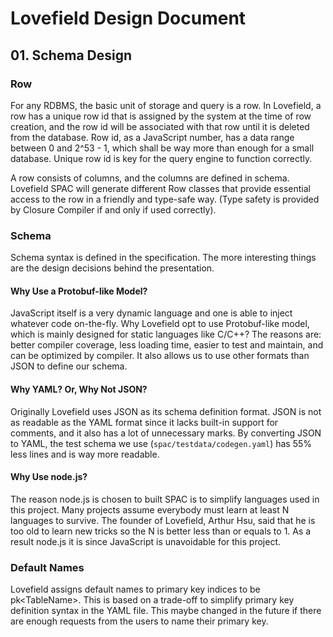# Lovefield Design Document
## 01. Schema Design

### Row
For any RDBMS, the basic unit of storage and query is a row. In Lovefield, a
row has a unique row id that is assigned by the system at the time of row
creation, and the row id will be associated with that row until it is deleted
from the database. Row id, as a JavaScript number, has a data range between 0
and 2^53 - 1, which shall be way more than enough for a small database. Unique
row id is key for the query engine to function correctly.

A row consists of columns, and the columns are defined in schema. Lovefield
SPAC will generate different Row classes that provide essential access to the
row in a friendly and type-safe way. (Type safety is provided by Closure
Compiler if and only if used correctly).

### Schema
Schema syntax is defined in the specification. The more interesting things are
the design decisions behind the presentation.

#### Why Use a Protobuf-like Model?
JavaScript itself is a very dynamic language and one is able to inject whatever
code on-the-fly. Why Lovefield opt to use Protobuf-like model, which is mainly
designed for static languages like C/C++? The reasons are: better compiler
coverage, less loading time, easier to test and maintain, and can be optimized
by compiler. It also allows us to use other formats than JSON to define our
schema.

#### Why YAML? Or, Why Not JSON?
Originally Lovefield uses JSON as its schema definition format. JSON is not as
readable as the YAML format since it lacks built-in support for comments, and
it also has a lot of unnecessary marks. By converting JSON to YAML, the test
schema we use (`spac/testdata/codegen.yaml`) has 55% less lines and is way more
readable.

#### Why Use node.js?
The reason node.js is chosen to built SPAC is to simplify languages used in
this project. Many projects assume everybody must learn at least N languages to
survive. The founder of Lovefield, Arthur Hsu, said that he is too old to learn
new tricks so the N is better less than or equals to 1. As a result node.js it
is since JavaScript is unavoidable for this project.

### Default Names
Lovefield assigns default names to primary key indices to be
pk&lt;TableName&gt;. This is based on a trade-off to simplify primary key
definition syntax in the YAML file. This maybe changed in the future if there
are enough requests from the users to name their primary key.
